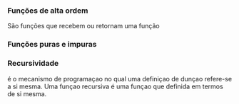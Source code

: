 ### Funções de alta ordem

São funções que recebem ou retornam uma função

### Funções puras e impuras

### Recursividade

é o mecanismo de programaçao no qual uma definiçao de dunçao refere-se a si mesma. Uma funçao recursiva é uma funçao que definida em termos de si mesma.